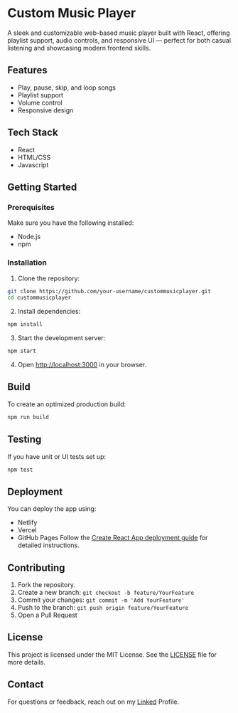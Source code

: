 # Custom Music Player
A sleek and customizable web-based music player built with React, offering playlist support, audio controls, and responsive UI — perfect for both casual listening and showcasing modern frontend skills.
## Features
- Play, pause, skip, and loop songs
- Playlist support
- Volume control
- Responsive design
## Tech Stack
- React
- HTML/CSS
- Javascript
## Getting Started
### Prerequisites
Make sure you have the following installed:
- Node.js
- npm
### Installation
1. Clone the repository:
```bash
git clone https://github.com/your-username/custommusicplayer.git
cd custommusicplayer
```
2. Install dependencies:
```bash
npm install
```
3. Start the development server:
```bash
npm start
```
4. Open [http://localhost:3000](http://localhost:3000) in your browser.

## Build
To create an optimized production build:
```bash
npm run build
```
## Testing
If you have unit or UI tests set up:
```bash
npm test
```
## Deployment
You can deploy the app using:
- Netlify
- Vercel
- GitHub Pages
Follow the [Create React App deployment guide](https://create-react-app.dev/docs/deployment/) for detailed instructions.

## Contributing
1. Fork the repository.
2. Create a new branch: `git checkout -b feature/YourFeature`
3. Commit your changes: `git commit -m 'Add YourFeature'`
4. Push to the branch: `git push origin feature/YourFeature`
5. Open a Pull Request

## License
This project is licensed under the MIT License.
See the [LICENSE](LICENSE/) file for more details.

## Contact
For questions or feedback, reach out on my [Linked](https://www.linkedin.com/in/aashish-thakur-11a72025a/) Profile.
